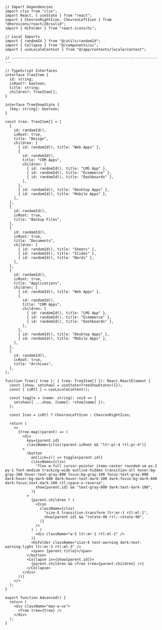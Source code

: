 ﻿```tsx
// Import Dependencies
import clsx from "clsx";
import React, { useState } from "react";
import { ChevronRightIcon, ChevronLeftIcon } from "@heroicons/react/20/solid";
import { HiFolder } from "react-icons/hi";

// Local Imports
import { randomId } from "@/utils/randomId";
import { Collapse } from "@/components/ui";
import { useLocaleContext } from "@/app/contexts/locale/context";

// ----------------------------------------------------------------------

// TypeScript Interfaces
interface TreeItem {
  id: string;
  isRoot?: boolean;
  title: string;
  children?: TreeItem[];
}

interface TreeShowState {
  [key: string]: boolean;
}

const tree: TreeItem[] = [
  {
    id: randomId(),
    isRoot: true,
    title: "Design",
    children: [
      { id: randomId(), title: "Web Apps" },
      {
        id: randomId(),
        title: "CRM Apps",
        children: [
          { id: randomId(), title: "LMS App" },
          { id: randomId(), title: "Ecommerce" },
          { id: randomId(), title: "Dashboards" },
        ],
      },
      { id: randomId(), title: "Desktop Apps" },
      { id: randomId(), title: "Mobile Apps" },
    ],
  },
  {
    id: randomId(),
    isRoot: true,
    title: "Backup Files",
  },
  {
    id: randomId(),
    isRoot: true,
    title: "Documents",
    children: [
      { id: randomId(), title: "Sheets" },
      { id: randomId(), title: "Slides" },
      { id: randomId(), title: "Words" },
    ],
  },
  {
    id: randomId(),
    isRoot: true,
    title: "Applications",
    children: [
      { id: randomId(), title: "Web Apps" },
      {
        id: randomId(),
        title: "CRM Apps",
        children: [
          { id: randomId(), title: "LMS App" },
          { id: randomId(), title: "Ecommerce" },
          { id: randomId(), title: "Dashboards" },
        ],
      },
      { id: randomId(), title: "Desktop Apps" },
      { id: randomId(), title: "Mobile Apps" },
    ],
  },
  {
    id: randomId(),
    isRoot: true,
    title: "Archives",
  },
];

function Tree({ tree }: { tree: TreeItem[] }): React.ReactElement {
  const [show, setshow] = useState<TreeShowState>({});
  const { isRtl } = useLocaleContext();

  const toggle = (name: string): void => {
    setshow({ ...show, [name]: !show[name] });
  };

  const Icon = isRtl ? ChevronLeftIcon : ChevronRightIcon;

  return (
    <>
      {tree.map((parent) => (
        <div
          key={parent.id}
          className={clsx(!parent.isRoot && "ltr:pl-4 rtl:pr-4")}
        >
          <button
            onClick={() => toggle(parent.id)}
            className={clsx(
              "flex w-full cursor-pointer items-center rounded-sm px-2 py-1 font-medium tracking-wide outline-hidden transition-all hover:bg-gray-100 hover:text-gray-800 focus:bg-gray-100 focus:text-gray-800 dark:hover:bg-dark-600 dark:hover:text-dark-100 dark:focus:bg-dark-600 dark:focus:text-dark-100 rtl:space-x-reverse",
              show[parent.id] && "text-gray-800 dark:text-dark-100",
            )}
          >
            {parent.children ? (
              <Icon
                className={clsx(
                  "size-5 transition-transform ltr:mr-1 rtl:ml-1",
                  show[parent.id] && "rotate-90 rtl:-rotate-90",
                )}
              />
            ) : (
              <div className="w-5 ltr:mr-1 rtl:ml-1" />
            )}
            <HiFolder className="size-6 text-warning dark:text-warning-light ltr:mr-3 rtl:ml-3" />
            <span> {parent.title}</span>
          </button>
          <Collapse in={show[parent.id]}>
            {parent.children && <Tree tree={parent.children} />}
          </Collapse>
        </div>
      ))}
    </>
  );
}

export function Advanced() {
  return (
    <div className="max-w-xs">
      <Tree tree={tree} />
    </div>
  );
}

```
